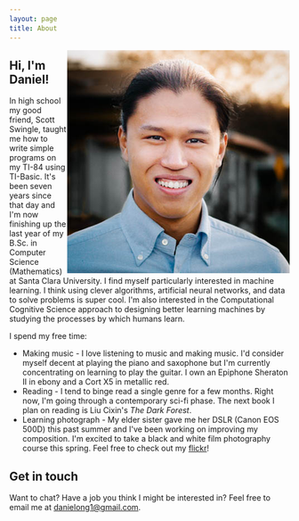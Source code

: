```yaml
---
layout: page
title: About
---
```

<img src="/images/profile.jpg" align="right" alt="Profile">

## Hi, I'm Daniel!

In high school my good friend, Scott Swingle, taught me how to write simple programs on my TI-84 using TI-Basic. It's been seven years since that day and I'm now finishing up the last year of my B.Sc. in Computer Science (Mathematics) at Santa Clara University. I find myself particularly interested in machine learning. I think using clever algorithms, artificial neural networks, and data to solve problems is super cool. I'm also interested in the Computational Cognitive Science approach to designing better learning machines by studying the processes by which humans learn.

I spend my free time:

* Making music - I love listening to music and making music. I'd consider myself decent at playing the piano and saxophone but I'm currently concentrating on learning to play the guitar. I own an Epiphone Sheraton II in ebony and a Cort X5 in metallic red.
* Reading - I tend to binge read a single genre for a few months. Right now, I'm going through a contemporary sci-fi phase. The next book I plan on reading is Liu Cixin's *The Dark Forest*.
* Learning photograph - My elder sister gave me her DSLR (Canon EOS 500D) this past summer and I've been working on improving my composition. I'm excited to take a black and white film photography course this spring. Feel free to check out my [flickr](https://www.flickr.com/photos/36200327@N06/)!

## Get in touch
Want to chat? Have a job you think I might be interested in? Feel free to email me at <a href="mailto:danielong1@gmail.com" target="_top">danielong1@gmail.com</a>.